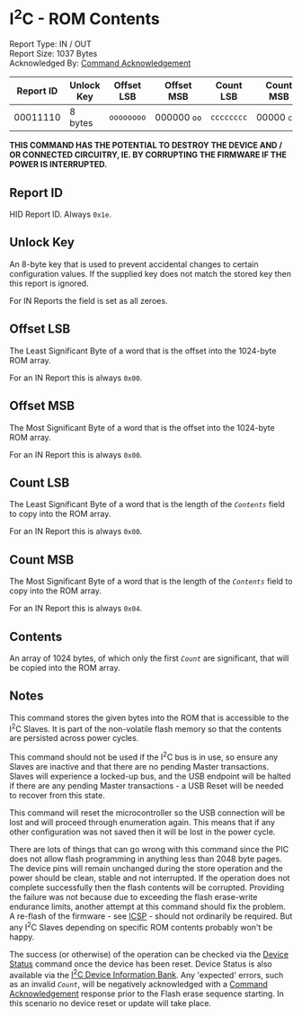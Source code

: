 # I<sup>2</sup>C - ROM Contents
Report Type: IN / OUT<br />
Report Size: 1037 Bytes<br />
Acknowledged By: [Command Acknowledgement](0x01.md)

| Report ID | Unlock Key | Offset LSB | Offset MSB       | Count LSB  | Count MSB        | Contents   |
|-----------|------------|------------|------------------|------------|------------------|------------|
| 00011110  | 8 bytes    | `oooooooo` | 000000&nbsp;`oo` | `cccccccc` | 00000&nbsp;`ccc` | 1024 bytes |

**THIS COMMAND HAS THE POTENTIAL TO DESTROY THE DEVICE AND / OR CONNECTED CIRCUITRY, IE. BY CORRUPTING THE FIRMWARE IF THE POWER IS INTERRUPTED.**

## Report ID
HID Report ID.  Always `0x1e`.

## Unlock Key
An 8-byte key that is used to prevent accidental changes to certain configuration values.  If the supplied key does not match the stored key then this report is ignored.

For IN Reports the field is set as all zeroes.

## Offset LSB
The Least Significant Byte of a word that is the offset into the 1024-byte ROM array.

For an IN Report this is always `0x00`.

## Offset MSB
The Most Significant Byte of a word that is the offset into the 1024-byte ROM array.

For an IN Report this is always `0x00`.

## Count LSB
The Least Significant Byte of a word that is the length of the *`Contents`* field to copy into the ROM array.

For an IN Report this is always `0x00`.

## Count MSB
The Most Significant Byte of a word that is the length of the *`Contents`* field to copy into the ROM array.

For an IN Report this is always `0x04`.

## Contents
An array of 1024 bytes, of which only the first *`Count`* are significant, that will be copied into the ROM array.

## Notes
This command stores the given bytes into the ROM that is accessible to the I<sup>2</sup>C Slaves.  It is part of the non-volatile flash
memory so that the contents are persisted across power cycles.

This command should not be used if the I<sup>2</sup>C bus is in use, so ensure any Slaves are inactive and that there are no pending
Master transactions.  Slaves will experience a locked-up bus, and the USB endpoint will be halted if there are any pending Master
transactions - a USB Reset will be needed to recover from this state.

This command will reset the microcontroller so the USB connection will be lost and will proceed through enumeration again.  This means
that if any other configuration was not saved then it will be lost in the power cycle.

There are lots of things that can go wrong with this command since the PIC does not allow flash programming in anything less than
2048 byte pages.  The device pins will remain unchanged during the store operation and the power should be clean, stable and not
interrupted.  If the operation does not complete successfully then the flash contents will be corrupted.  Providing the failure was
not because due to exceeding the flash erase-write endurance limits, another attempt at this command should fix the problem.  A
re-flash of the firmware - see [ICSP](../../../Icsp.md) - should not ordinarily be required.  But any I<sup>2</sup>C Slaves
depending on specific ROM contents probably won't be happy.

The success (or otherwise) of the operation can be checked via the [Device Status](0x02.md) command once the device has been reset.
Device Status is also available via the [I<sup>2</sup>C Device Information Bank](../../I2c/../../I2c/DeviceInformationBank.md).
Any 'expected' errors, such as an invalid *`Count`*, will be negatively acknowledged with a [Command Acknowledgement](0x01.md) response
prior to the Flash erase sequence starting.  In this scenario no device reset or update will take place.
